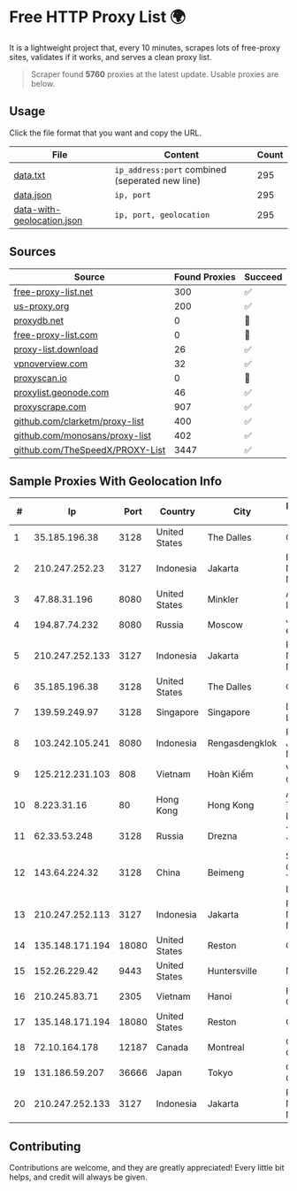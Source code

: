 
# Free HTTP Proxy List 🌍

It is a lightweight project that, every 10 minutes, scrapes lots of free-proxy sites, validates if it works, and serves a clean proxy list.


> Scraper found **5760** proxies at the latest update. Usable proxies are below.

## Usage

Click the file format that you want and copy the URL.


|File|Content|Count|
|----|-------|-----|
|[data.txt](https://raw.githubusercontent.com/themiralay/Proxy-List-World/master/data.txt)|`ip_address:port` combined (seperated new line)|295|
|[data.json](https://raw.githubusercontent.com/themiralay/Proxy-List-World/master/data.json)|`ip, port`|295|
|[data-with-geolocation.json](https://raw.githubusercontent.com/themiralay/Proxy-List-World/master/data-with-geolocation.json)|`ip, port, geolocation`|295|

## Sources

|Source|Found Proxies|Succeed|
|------|-------------|-------|
|[free-proxy-list.net](https://free-proxy-list.net)|300|✅|
|[us-proxy.org](https://www.us-proxy.org)|200|✅|
|[proxydb.net](http://proxydb.net)|0|🚫|
|[free-proxy-list.com](https://free-proxy-list.com/?page=&port=&type%5B%5D=http&type%5B%5D=https&up_time=0&search=Search)|0|🚫|
|[proxy-list.download](https://www.proxy-list.download/HTTP)|26|✅|
|[vpnoverview.com](https://vpnoverview.com/privacy/anonymous-browsing/free-proxy-servers)|32|✅|
|[proxyscan.io](https://www.proxyscan.io)|0|🚫|
|[proxylist.geonode.com](https://proxylist.geonode.com/api/proxy-list?limit=300&page=1&sort_by=lastChecked&sort_type=desc&protocols=http,https)|46|✅|
|[proxyscrape.com](https://api.proxyscrape.com/v2/?request=displayproxies&protocol=http&timeout=10000&country=all&ssl=all&anonymity=all)|907|✅|
|[github.com/clarketm/proxy-list](https://raw.githubusercontent.com/clarketm/proxy-list/master/proxy-list-raw.txt)|400|✅|
|[github.com/monosans/proxy-list](https://raw.githubusercontent.com/monosans/proxy-list/main/proxies/http.txt)|402|✅|
|[github.com/TheSpeedX/PROXY-List](https://raw.githubusercontent.com/TheSpeedX/PROXY-List/master/http.txt)|3447|✅|


## Sample Proxies With Geolocation Info

|#|Ip|Port|Country|City|Internet Service Provider|
|-|--|----|-------|----|-------------------------|
|1|35.185.196.38|3128|United States|The Dalles|Google LLC|
|2|210.247.252.23|3127|Indonesia|Jakarta|PT Poros Network Nusantara|
|3|47.88.31.196|8080|United States|Minkler|Alibaba.com LLC|
|4|194.87.74.232|8080|Russia|Moscow|JSC Mediasoft ekspert|
|5|210.247.252.133|3127|Indonesia|Jakarta|PT Poros Network Nusantara|
|6|35.185.196.38|3128|United States|The Dalles|Google LLC|
|7|139.59.249.97|3128|Singapore|Singapore|DigitalOcean, LLC|
|8|103.242.105.241|8080|Indonesia|Rengasdengklok|PT Lintas Jaringan Nusantara|
|9|125.212.231.103|808|Vietnam|Hoàn Kiếm|Viettel Corporation|
|10|8.223.31.16|80|Hong Kong|Hong Kong|Alibaba (US) Technology Co., Ltd.|
|11|62.33.53.248|3128|Russia|Drezna|TRANS-TELECOM|
|12|143.64.224.32|3128|China|Beimeng|Shanghai Blue Cloud Technology Co., Ltd|
|13|210.247.252.113|3127|Indonesia|Jakarta|PT Poros Network Nusantara|
|14|135.148.171.194|18080|United States|Reston|OVH SAS|
|15|152.26.229.42|9443|United States|Huntersville|MCNC|
|16|210.245.83.71|2305|Vietnam|Hanoi|FPT Telecom Company|
|17|135.148.171.194|18080|United States|Reston|OVH SAS|
|18|72.10.164.178|12187|Canada|Montreal|GloboTech Communications|
|19|131.186.59.207|36666|Japan|Tokyo|Oracle Corporation|
|20|210.247.252.133|3127|Indonesia|Jakarta|PT Poros Network Nusantara|



## Contributing

Contributions are welcome, and they are greatly appreciated! Every
little bit helps, and credit will always be given.

